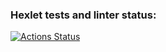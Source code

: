 ### Hexlet tests and linter status:
[![Actions Status](https://github.com/zombym/java-project-71/workflows/hexlet-check/badge.svg)](https://github.com/zombym/java-project-71/actions)